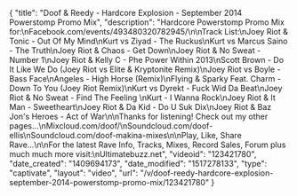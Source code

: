 {
    "title": "Doof & Reedy - Hardcore Explosion - September 2014 Powerstomp Promo Mix",
    "description": "Hardcore Powerstomp Promo Mix for:\nFacebook.com\/events\/493480320782945\/\n\nTrack List:\nJoey Riot & Tonic - Out Of My Mind\nKurt vs Ziyad - The Ruckus\nKurt vs Marcus Saino - The Truth\nJoey Riot & Chaos - Get Down\nJoey Riot & No Sweat - Number 1\nJoey Riot & Kelly C - Phe Power Within 2013\nScott Brown - Do It Like We Do (Joey Riot vs Elite & Kryptonite Remix)\nJoey Riot vs Boyle - Bass Face\nAngeles - High Horse (Remix)\nFlying & Sparky Feat. Charm - Down To You (Joey Riot Remix)\nKurt vs Dyrekt - Fuck Wid Da Beat\nJoey Riot & No Sweat - Find The Feeling \nKurt - I Wanna Rock\nJoey Riot & It Man - Sweetheart\nJoey Riot & Da Kid - Do U Suk Dix\nJoey Riot & Baz Jon's Heroes - Act of War\n\nThanks for listening! Check out my other pages...\nMixcloud.com\/doof\/\nSoundcloud.com\/doof-ellis\nSoundcloud.com\/doof-makina-mixes\n\nPlay, Like, Share Rave...\n\nFor the latest Rave Info, Tracks, Mixes, Record Sales, Forum plus much much more visit:\nUltimatebuzz.net",
    "videoid": "123421780",
    "date_created": "1409694173",
    "date_modified": "1517278133",
    "type": "captivate",
    "layout": "video",
    "url": "\/v\/doof-reedy-hardcore-explosion-september-2014-powerstomp-promo-mix\/123421780"
}
